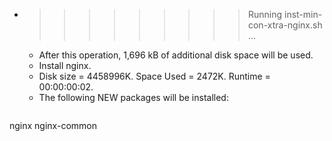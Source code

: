 * >>>>>>>>> Running inst-min-con-xtra-nginx.sh ...
  * After this operation, 1,696 kB of additional disk space will be used.
  * Install nginx.
  * Disk size = 4458996K. Space Used = 2472K. Runtime = 00:00:00:02.
  * The following NEW packages will be installed:
  ```bash
nginx nginx-common
  ```
